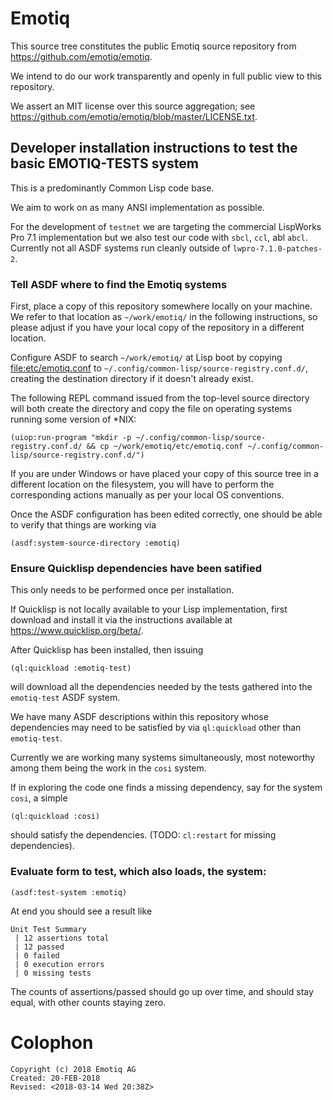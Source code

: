 # Emotiq

This source tree constitutes the public Emotiq source repository from
<https://github.com/emotiq/emotiq>.

We intend to do our work transparently and openly in full public view
to this repository.

We assert an MIT license over this source aggregation; see
<https://github.com/emotiq/emotiq/blob/master/LICENSE.txt>.

## Developer installation instructions to test the basic EMOTIQ-TESTS system

This is a predominantly Common Lisp code base.

We aim to work on as many ANSI implementation as possible.  

For the development of `testnet` we are targeting the
commercial LispWorks Pro 7.1 implementation but we also test
our code with `sbcl`, `ccl`, abl `abcl`.  Currently not all ASDF
systems run cleanly outside of `lwpro-7.1.0-patches-2`.

### Tell ASDF where to find the Emotiq systems 

First, place a copy of this repository somewhere locally on your
machine.  We refer to that location as `~/work/emotiq/` in the
following instructions, so please adjust if you have your local copy
of the repository in a different location.

Configure ASDF to search `~/work/emotiq/` at Lisp boot by copying
<file:etc/emotiq.conf> to
`~/.config/common-lisp/source-registry.conf.d/`, creating the
destination directory if it doesn't already exist.

The following REPL command issued from the top-level source directory
will both create the directory and copy the file on operating systems
running some version of *NIX:

    (uiop:run-program "mkdir -p ~/.config/common-lisp/source-registry.conf.d/ && cp ~/work/emotiq/etc/emotiq.conf ~/.config/common-lisp/source-registry.conf.d/")

    
If you are under Windows or have placed your copy of this source tree
in a different location on the filesystem, you will have to perform
the corresponding actions manually as per your local OS conventions.

Once the ASDF configuration has been edited correctly, one should be
able to verify that things are working via

    (asdf:system-source-directory :emotiq)

### Ensure Quicklisp dependencies have been satified

This only needs to be performed once per installation.

If Quicklisp is not locally available to your Lisp implementation,
first download and install it via the instructions available at
<https://www.quicklisp.org/beta/>.

After Quicklisp has been installed, then issuing 

    (ql:quickload :emotiq-test)
    
will download all the dependencies needed by the tests gathered into
the `emotiq-test` ASDF system.

We have many ASDF descriptions within this repository whose
dependencies may need to be satisfied by via `ql:quickload` other than
`emotiq-test`.  

Currently we are working many systems simultaneously, most noteworthy
among them being the work in the `cosi` system.

If in exploring the code one finds a missing dependency, say for the
system `cosi`, a simple

    (ql:quickload :cosi)

should satisfy the dependencies.  (TODO: `cl:restart` for missing
dependencies).

### Evaluate form to test, which also loads, the system:

    (asdf:test-system :emotiq)

At end you should see a result like

    Unit Test Summary
     | 12 assertions total
     | 12 passed
     | 0 failed
     | 0 execution errors
     | 0 missing tests

The counts of assertions/passed should go up over time, and should
stay equal, with other counts staying zero.

# Colophon
    
    Copyright (c) 2018 Emotiq AG
    Created: 20-FEB-2018
    Revised: <2018-03-14 Wed 20:38Z>

